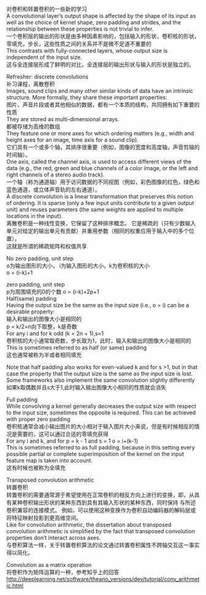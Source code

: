 对卷积和转置卷积的一些新的学习  
A convolutional layer’s output shape is affected by the shape of its input as well as the choice of kernel shape, zero padding and strides, and the relationship between these properties is not trivial to infer.  
一个卷积层的输出的形状是由多种因素影响的，包括输入的形状，卷积核的形状，零填充，步长，这些性质之间的关系并不是微不足道不重要的  
This contrasts with fully-connected layers, whose output size is independent of the input size.   
这与全连接层形成了鲜明的对比，全连接层的输出形状与输入的形状是独立的。  

Refresher: discrete convolutions  
 补习课程，离散卷积  
 Images, sound clips and many other similar kinds of data have an intrinsic structure. More formally, they share these important properties:  
 图片、声音片段或者其他相似的数据，都有一个本质的结构，共同拥有如下重要的性质  
 They are stored as multi-dimensional arrays.  
 都被存储为高维的数组  
They feature one or more axes for which ordering matters (e.g., width and height axes for an image, time axis for a sound clip).  
它们具有一个或多个轴，其排序很重要（例如，图像的宽度和高度轴，声音剪辑的时间轴）。  
One axis, called the channel axis, is used to access different views of the data (e.g., the red, green and blue channels of a color image, or the left and right channels of a stereo audio track).  
一个轴（称为通道轴）用于访问数据的不同视图（例如，彩色图像的红色，绿色和蓝色通道，或立体声音轨的左右通道）。  
A discrete convolution is a linear transformation that preserves this notion of ordering. It is sparse (only a few input units contribute to a given output unit) and reuses parameters (the same weights are applied to multiple locations in the input).  
离散卷积是一种线性变换，它保留了这种排序概念。 它是稀疏的（只有少数输入单元对给定的输出单元有贡献）并重用参数（相同的权重应用于输入中的多个位置）。  
这就是所谓的稀疏矩阵和权值共享  

No zero padding, unit step  
o为输出图形的大小， i为输入图形的大小，k为卷积核的大小  
o = (i-k)+1  

zero padding, unit step  
p为周围填充的0的个数
o = (i-k)+2p+1  
Half(same) padding  
Having the output size be the same as the input size (i.e., o = i) can be a desirable property:  
输入和输出的图像大小是相同的  
p = k/2=n向下取整，k是奇数  
For any i and for k odd (k = 2n + 1),s=1  
卷积核的大小通常取奇数，步长取为1，此时，输入和输出的图像大小是相同的  
This is sometimes referred to as half (or same) padding  
这也通常被称为半或者相同填充  

Note that half padding also works for even-valued k and for s >1, but in that case the property that the output size is the same as the input size is lost. Some frameworks also implement the same convolution slightly differently  
如果k取偶数并且s大于1,此时输入输出图像大小相同的性质就会消失

Full padding  
While convolving a kernel generally decreases the output size with respect to the input size, sometimes the opposite is required. This can be achieved with proper zero padding  
卷积核通常会减小输出图片的大小相对于输入图片大小来说，但是有时候相反的情况是需要的，这可以通过合适的零填充获得  
For any i and k, and for p = k - 1 and s = 1
o = i+(k-1)  
This is sometimes referred to as full padding, because in this setting every possible partial or complete superimposition of the kernel on the input feature map is taken into account.  
这有时候也被称为全填充  

Transposed convolution arithmetic  
转置卷积  
转置卷积的需要通常源于希望使用在正常卷积的相反方向上进行的变换，即，从具有某种卷积输出形状的某种东西到具有其输入形状的某种东西，同时保持 与所述卷积兼容的连接模式。 例如，可以使用这种变换作为卷积自动编码器的解码层或将特征映射投影到更高维空间。  
Like for convolution arithmetic, the dissertation about transposed convolution arithmetic is simplified by the fact that transposed convolution properties don’t interact across axes.  
与卷积算法一样，关于转置卷积算法的论文通过转置卷积属性不跨轴交互这一事实得以简化。  

Convolution as a matrix operation  
将卷积作为矩阵运算的一种，参考知乎上的回答  
http://deeplearning.net/software/theano_versions/dev/tutorial/conv_arithmetic.html



